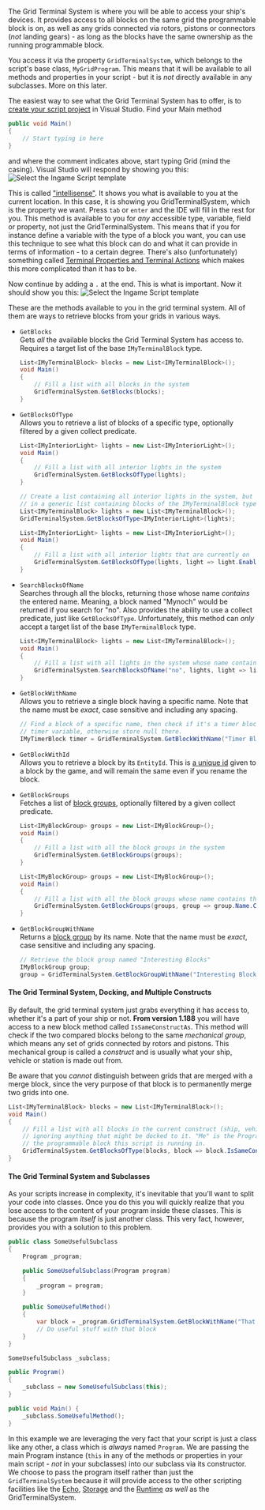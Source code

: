 The Grid Terminal System is where you will be able to access your ship's devices. It provides access to all blocks on the same grid the programmable block is on, as well as any grids connected via rotors, pistons or connectors (_not_ landing gears) - as long as the blocks have the same ownership as the running programmable block.

You access it via the property `GridTerminalSystem`, which belongs to the script's base class, `MyGridProgram`. This means that it will be available to all methods and properties in your script - but it is _not_ directly available in any subclasses. More on this later.

The easiest way to see what the Grid Terminal System has to offer, is to [create your script project](https://github.com/malware-dev/MDK-SE/wiki/Getting-Started) in Visual Studio. Find your Main method

```csharp
public void Main() 
{
    // Start typing in here
}
```

and where the comment indicates above, start typing Grid (mind the casing). Visual Studio will respond by showing you this:
![Select the Ingame Script template](https://github.com/malware-dev/MDK-SE/blob/master/images/wiki-intellisense-1.jpg)

This is called ["intellisense"](https://msdn.microsoft.com/en-us/library/hcw1s69b.aspx). It shows you what is available to you at the current location. In this case, it is showing you GridTerminalSystem, which is the property we want. Press `tab` or `enter` and the IDE will fill in the rest for you. This method is available to you for _any_ accessible type, variable, field or property, not just the GridTerminalSystem. This means that if you for instance define a variable with the type of a block you want, you can use this technique to see what this block can do and what it can provide in terms of information - to a certain degree. There's also (unfortunately) something called [Terminal Properties and Terminal Actions](https://github.com/malware-dev/MDK-SE/wiki/Terminal-Properties-And-Actions) which makes this more complicated than it has to be.

Now continue by adding a `.` at the end. This is what is important. Now it should show you this:
![Select the Ingame Script template](https://github.com/malware-dev/MDK-SE/blob/master/images/wiki-intellisense-2.jpg)

These are the methods available to you in the grid terminal system. All of them are ways to retrieve blocks from your grids in various ways.

* `GetBlocks`  
    Gets _all_ the available blocks the Grid Terminal System has access to. Requires a target list of the base `IMyTerminalBlock` type.
    ```csharp
    List<IMyTerminalBlock> blocks = new List<IMyTerminalBlock>();
    void Main()
    {
        // Fill a list with all blocks in the system
        GridTerminalSystem.GetBlocks(blocks);
    }
    ````

* `GetBlocksOfType`  
    Allows you to retrieve a list of blocks of a specific type, optionally filtered by a given collect predicate.
    ```csharp
    List<IMyInteriorLight> lights = new List<IMyInteriorLight>();
    void Main()
    {
        // Fill a list with all interior lights in the system
        GridTerminalSystem.GetBlocksOfType(lights);
    }
    ```
    ```csharp
    // Create a list containing all interior lights in the system, but store them
    // in a generic list containing blocks of the IMyTerminalBlock type
    List<IMyTerminalBlock> lights = new List<IMyTerminalBlock>();
    GridTerminalSystem.GetBlocksOfType<IMyInteriorLight>(lights);
    ```
    ```csharp
    List<IMyInteriorLight> lights = new List<IMyInteriorLight>();
    void Main()
    {
        // Fill a list with all interior lights that are currently on
        GridTerminalSystem.GetBlocksOfType(lights, light => light.Enabled);
    }
    ```

* `SearchBlocksOfName`  
    Searches through all the blocks, returning those whose name _contains_ the entered name. Meaning, a block named "Mynoch" would be returned if you search for "no". Also provides the ability to use a collect predicate, just like `GetBlocksOfType`. Unfortunately, this method can _only_ accept a target list of the base `IMyTerminalBlock` type.
    ```csharp
    List<IMyTerminalBlock> lights = new List<IMyTerminalBlock>();
    void Main()
    {
        // Fill a list with all lights in the system whose name contains the text "no"
        GridTerminalSystem.SearchBlocksOfName("no", lights, light => light is IMyInteriorLight);
    }
    ```

* `GetBlockWithName`  
    Allows you to retrieve a single block having a specific name. Note that the name must be _exact_, case sensitive and including any spacing.
    ```csharp
    // Find a block of a specific name, then check if it's a timer block. If it is, store it in the
    // timer variable, otherwise store null there.
    IMyTimerBlock timer = GridTerminalSystem.GetBlockWithName("Timer Block") as IMyTimerBlock;
    ```

* `GetBlockWithId`  
    Allows you to retrieve a block by its `EntityId`. This is [a unique id](https://github.com/malware-dev/MDK-SE/wiki/The-Entity-Id) given to a block by the game, and will remain the same even if you rename the block.

* `GetBlockGroups`  
    Fetches a list of [block groups](https://github.com/malware-dev/MDK-SE/wiki/Block-Groups), optionally filtered by a given collect predicate.
    ```csharp
    List<IMyBlockGroup> groups = new List<IMyBlockGroup>();
    void Main()
    {
        // Fill a list with all the block groups in the system
        GridTerminalSystem.GetBlockGroups(groups);
    }
    ```
    ```csharp
    List<IMyBlockGroup> groups = new List<IMyBlockGroup>();
    void Main()
    {
        // Fill a list with all the block groups whose name contains the text "no"
        GridTerminalSystem.GetBlockGroups(groups, group => group.Name.Contains("no"));
    }
    ```

* `GetBlockGroupWithName`  
    Returns a [block group](https://github.com/malware-dev/MDK-SE/wiki/Block-Groups) by its name. Note that the name must be _exact_, case sensitive and including any spacing.
    ```csharp
    // Retrieve the block group named "Interesting Blocks"
    IMyBlockGroup group;
    group = GridTerminalSystem.GetBlockGroupWithName("Interesting Blocks");
    ```
#### The Grid Terminal System, Docking, and Multiple Constructs
By default, the grid terminal system just grabs everything it has access to, whether it's a part of your ship or not. **From version 1.188** you will have access to a new block method called `IsSameConstructAs`. This method will check if the two compared blocks belong to the same _mechanical group_, which means any set of grids connected by rotors and pistons. This mechanical group is called a _construct_ and is usually what your ship, vehicle or station is made out from.

Be aware that you _cannot_ distinguish between grids that are merged with a merge block, since the very purpose of that block is to permanently merge two grids into one.
```csharp
List<IMyTerminalBlock> blocks = new List<IMyTerminalBlock>();
void Main()
{
    // Fill a list with all blocks in the current construct (ship, vehicle or station),
    // ignoring anything that might be docked to it. "Me" is the Program's reference to
    // the programmable block this script is running in.
    GridTerminalSystem.GetBlocksOfType(blocks, block => block.IsSameConstructAs(Me));
}
```

#### The Grid Terminal System and Subclasses
As your scripts increase in complexity, it's inevitable that you'll want to split your code into classes. Once you do this you will quickly realize that you lose access to the content of your program inside these classes. This is because the program _itself_ is just another class. This very fact, however, provides you with a solution to this problem.

```csharp
public class SomeUsefulSubclass
{
    Program _program;

    public SomeUsefulSubclass(Program program) 
    {
        _program = program;
    }

    public SomeUsefulMethod() 
    {
        var block = _program.GridTerminalSystem.GetBlockWithName("That Block I Want");
        // Do useful stuff with that block
    }
}

SomeUsefulSubclass _subclass;

public Program() 
{
    _subclass = new SomeUsefulSubclass(this);
}

public void Main() {
    _subclass.SomeUsefulMethod();
}
```

In this example we are leveraging the very fact that your script is just a class like any other, a class which is _always_ named `Program`. We are passing the main Program instance (`this` in any of the methods or properties in your main script - _not_ in your subclasses) into our subclass via its constructor. We choose to pass the program itself rather than just the `GridTerminalSystem` because it will provide access to the other scripting facilities like the [Echo](https://github.com/malware-dev/MDK-SE/wiki/Debugging-Your-Scripts), [Storage](https://github.com/malware-dev/MDK-SE/wiki/The-Storage-String) and the [Runtime](https://github.com/malware-dev/MDK-SE/wiki/The-Runtime) _as well_ as the GridTerminalSystem.